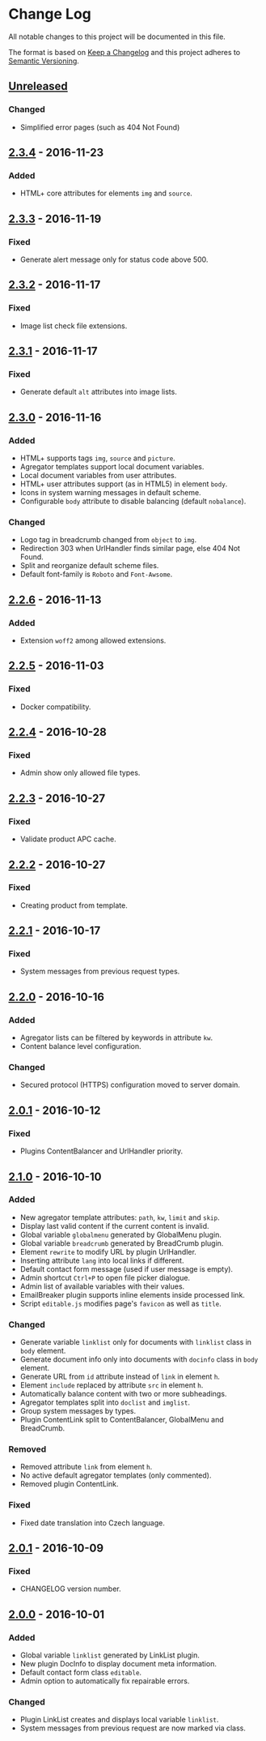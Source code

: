 # Change Log
All notable changes to this project will be documented in this file.

The format is based on [Keep a Changelog](http://keepachangelog.com/)
and this project adheres to [Semantic Versioning](http://semver.org/).

## [Unreleased]
### Changed
- Simplified error pages (such as 404 Not Found)

## [2.3.4] - 2016-11-23
### Added
- HTML+ core attributes for elements ``img`` and ``source``.

## [2.3.3] - 2016-11-19
### Fixed
- Generate alert message only for status code above 500.

## [2.3.2] - 2016-11-17
### Fixed
- Image list check file extensions.

## [2.3.1] - 2016-11-17
### Fixed
- Generate default ``alt`` attributes into image lists.

## [2.3.0] - 2016-11-16
### Added
- HTML+ supports tags ``img``, ``source`` and ``picture``.
- Agregator templates support local document variables.
- Local document variables from user attributes.
- HTML+ user attributes support (as in HTML5) in element ``body``.
- Icons in system warning messages in default scheme.
- Configurable ``body`` attribute to disable balancing (default ``nobalance``).

### Changed
- Logo tag in breadcrumb changed from ``object`` to ``img``.
- Redirection 303 when UrlHandler finds similar page, else 404 Not Found.
- Split and reorganize default scheme files.
- Default font-family is ``Roboto`` and ``Font-Awsome``.

## [2.2.6] - 2016-11-13
### Added
- Extension ``woff2`` among allowed extensions.

## [2.2.5] - 2016-11-03
### Fixed
- Docker compatibility.

## [2.2.4] - 2016-10-28
### Fixed
- Admin show only allowed file types.

## [2.2.3] - 2016-10-27
### Fixed
- Validate product APC cache.

## [2.2.2] - 2016-10-27
### Fixed
- Creating product from template.

## [2.2.1] - 2016-10-17
### Fixed
- System messages from previous request types.

## [2.2.0] - 2016-10-16
### Added
- Agregator lists can be filtered by keywords in attribute ``kw``.
- Content balance level configuration.

### Changed
- Secured protocol (HTTPS) configuration moved to server domain.

## [2.0.1] - 2016-10-12
### Fixed
- Plugins ContentBalancer and UrlHandler priority.

## [2.1.0] - 2016-10-10
### Added
- New agregator template attributes: ``path``, ``kw``, ``limit`` and ``skip``.
- Display last valid content if the current content is invalid.
- Global variable ``globalmenu`` generated by GlobalMenu plugin.
- Global variable ``breadcrumb`` generated by BreadCrumb plugin.
- Element ``rewrite`` to modify URL by plugin UrlHandler.
- Inserting attribute ``lang`` into local links if different.
- Default contact form message (used if user message is empty).
- Admin shortcut ``Ctrl+P`` to open file picker dialogue.
- Admin list of available variables with their values.
- EmailBreaker plugin supports inline elements inside processed link.
- Script ``editable.js`` modifies page's ``favicon`` as well as ``title``.

### Changed
- Generate variable ``linklist`` only for documents with ``linklist`` class in ``body`` element.
- Generate document info only into documents with ``docinfo`` class in ``body`` element.
- Generate URL from ``id`` attribute instead of ``link`` in element ``h``.
- Element ``include`` replaced by attribute ``src`` in element ``h``.
- Automatically balance content with two or more subheadings.
- Agregator templates split into ``doclist`` and ``imglist``.
- Group system messages by types.
- Plugin ContentLink split to ContentBalancer, GlobalMenu and BreadCrumb.

### Removed
- Removed attribute ``link`` from element ``h``.
- No active default agregator templates (only commented).
- Removed plugin ContentLink.

### Fixed
- Fixed date translation into Czech language.

## [2.0.1] - 2016-10-09
### Fixed
- CHANGELOG version number.

## [2.0.0] - 2016-10-01
### Added
- Global variable ``linklist`` generated by LinkList plugin.
- New plugin DocInfo to display document meta information.
- Default contact form class ``editable``.
- Admin option to automatically fix repairable errors.

### Changed
- Plugin LinkList creates and displays local variable ``linklist``.
- System messages from previous request are now marked via class.

[Unreleased]: https://bitbucket.org/igwr/gf_test/compare/dev..master
[2.3.4]: https://bitbucket.org/igwr/gf_test/compare/v2.3.4..v2.3.3
[2.3.3]: https://bitbucket.org/igwr/gf_test/compare/v2.3.3..v2.3.2
[2.3.2]: https://bitbucket.org/igwr/gf_test/compare/v2.3.2..v2.3.1
[2.3.1]: https://bitbucket.org/igwr/gf_test/compare/v2.3.1..v2.3.0
[2.3.0]: https://bitbucket.org/igwr/gf_test/compare/v2.3.0..v2.2.6
[2.2.6]: https://bitbucket.org/igwr/gf_test/compare/v2.2.6..v2.2.5
[2.2.5]: https://bitbucket.org/igwr/gf_test/compare/v2.2.5..v2.2.4
[2.2.4]: https://bitbucket.org/igwr/gf_test/compare/v2.2.4..v2.2.3
[2.2.3]: https://bitbucket.org/igwr/gf_test/compare/v2.2.3..v2.2.2
[2.2.2]: https://bitbucket.org/igwr/gf_test/compare/v2.2.2..v2.2.1
[2.2.1]: https://bitbucket.org/igwr/gf_test/compare/v2.2.1..v2.2.0
[2.2.0]: https://bitbucket.org/igwr/gf_test/compare/v2.2.0..v2.0.1
[2.0.1]: https://bitbucket.org/igwr/gf_test/compare/v2.0.1..v2.1.0
[2.1.0]: https://bitbucket.org/igwr/gf_test/compare/v2.1.0..v2.0.1
[2.0.1]: https://bitbucket.org/igwr/gf_test/compare/v2.0.1..v2.0.0
[2.0.0]: https://bitbucket.org/igwr/gf_test/compare/v2.0.0..v1.12.10
